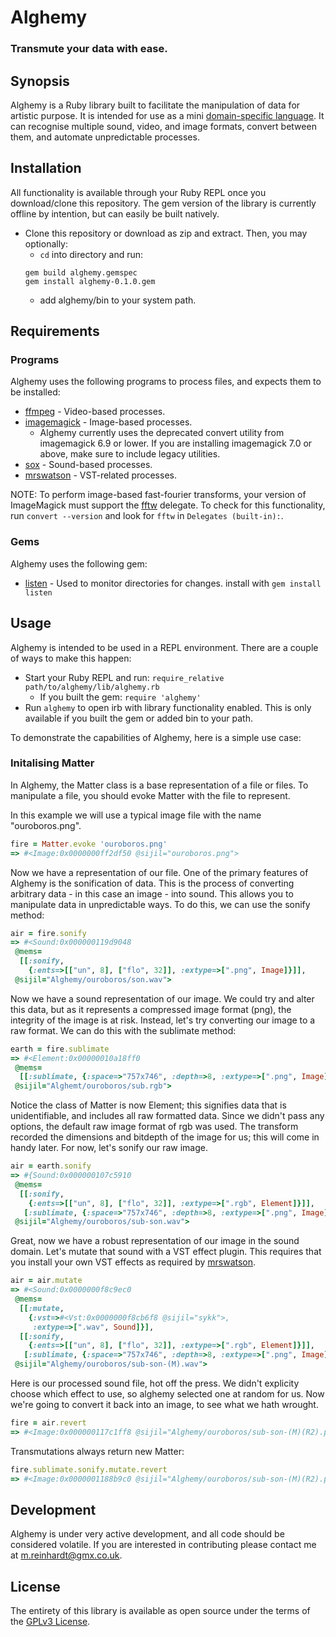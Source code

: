 # Alghemy
### Transmute your data with ease.

## Synopsis

Alghemy is a Ruby library built to facilitate the manipulation of data for artistic purpose.
It is intended for use as a mini [domain-specific language](https://en.wikipedia.org/wiki/Domain-specific_language).
It can recognise multiple sound, video, and image formats, convert between them, and automate unpredictable processes.


## Installation

All functionality is available through your Ruby REPL once you download/clone this repository.
The gem version of the library is currently offline by intention, but can easily be built natively.

- Clone this repository or download as zip and extract. Then, you may optionally:
   - `cd` into directory and run:
   ```
   gem build alghemy.gemspec
   gem install alghemy-0.1.0.gem
   ```
   - add alghemy/bin to your system path.


## Requirements

### Programs

Alghemy uses the following programs to process files, and expects them to be installed:

- [ffmpeg](https://ffmpeg.org) \- Video-based processes.
- [imagemagick](www.imagemagick.org/script/index.php) \- Image-based processes.
  - Alghemy currently uses the deprecated convert utility from imagemagick 6.9 or lower.
  If you are installing imagemagick 7.0 or above, make sure to include legacy utilities.
- [sox](sox.sourceforge.net) \- Sound-based processes.
- [mrswatson](https://github.com/teragonaudio/MrsWatson) \- VST-related processes.

NOTE: To perform image-based fast-fourier transforms, your version of ImageMagick must support the [fftw](www.fftw.org) delegate.
To check for this functionality, run `convert --version` and look for `fftw` in `Delegates (built-in):`.

### Gems

Alghemy uses the following gem:

- [listen](https://github.com/guard/listen) \- Used to monitor directories for changes.
  install with `gem install listen`


## Usage

Alghemy is intended to be used in a REPL environment. There are a couple of ways to make this happen:
- Start your Ruby REPL and run:
    `require_relative path/to/alghemy/lib/alghemy.rb`
  - If you built the gem:
    `require 'alghemy'`
- Run `alghemy` to open irb with library functionality enabled.
  This is only available if you built the gem or added bin to your path.

To demonstrate the capabilities of Alghemy, here is a simple use case:

### Initalising Matter
In Alghemy, the Matter class is a base representation of a file or files.
To manipulate a file, you should evoke Matter with the file to represent.

In this example we will use a typical image file with the name "ouroboros.png".
```ruby
fire = Matter.evoke 'ouroboros.png'
=> #<Image:0x0000000ff2df50 @sijil="ouroboros.png">
```
Now we have a representation of our file. One of the primary features of Alghemy is the sonification of data. This is the process of converting arbitrary data - in this case an image - into sound. This allows you to manipulate data in unpredictable ways. To do this, we can use the sonify method:
```ruby
air = fire.sonify
=> #<Sound:0x000000119d9048
 @mems=
  [[:sonify,
    {:ents=>[["un", 8], ["flo", 32]], :extype=>[".png", Image]}]],
 @sijil="Alghemy/ouroboros/son.wav">
```

Now we have a sound representation of our image. We could try and alter this data, but as it represents a compressed image format (png), the integrity of the image is at risk.  Instead, let's try converting our image to a raw format. We can do this with the sublimate method:
```ruby
earth = fire.sublimate
=> #<Element:0x00000010a18ff0
 @mems=
  [[:sublimate, {:space=>"757x746", :depth=>8, :extype=>[".png", Image]}]],
 @sijil="Alghemt/ouroboros/sub.rgb">
```

Notice the class of Matter is now Element; this signifies data that is unidentifiable, and includes all raw formatted data. Since we didn't pass any options, the default raw image format of rgb was used. The transform recorded the dimensions and bitdepth of the image for us; this will come in handy later.  For now, let's sonify our raw image.
```ruby
air = earth.sonify
=> #{Sound:0x000000107c5910
 @mems=
  [[:sonify,
    {:ents=>[["un", 8], ["flo", 32]], :extype=>[".rgb", Element]}]],
   [:sublimate, {:space=>"757x746", :depth=>8, :extype=>[".png", Image]}]],
 @sijil="Alghemy/ouroboros/sub-son.wav">
```

Great, now we have a robust representation of our image in the sound domain. Let's mutate that sound with a VST effect plugin. This requires that you install your own VST effects as required by [mrswatson](https://github.com/teragonaudio/MrsWatson).
```ruby
air = air.mutate
=> #<Sound:0x0000000f8c9ec0
 @mems=
  [[:mutate,
    {:vst=>#<Vst:0x0000000f8cb6f8 @sijil="sykk">,
     :extype=>[".wav", Sound]}],
  [[:sonify,
    {:ents=>[["un", 8], ["flo", 32]], :extype=>[".rgb", Element]}]],
   [:sublimate, {:space=>"757x746", :depth=>8, :extype=>[".png", Image]}]],
 @sijil="Alghemy/ouroboros/sub-son-(M).wav">
```

Here is our processed sound file, hot off the press. We didn't explicity choose which effect to use, so alghemy selected one at random for us. Now we're going to convert it back into an image, to see what we hath wrought.
```ruby
fire = air.revert
=> #<Image:0x000000117c1ff8 @sijil="Alghemy/ouroboros/sub-son-(M)(R2).png">
```

Transmutations always return new Matter:
```ruby
fire.sublimate.sonify.mutate.revert
=> #<Image:0x0000001188b9c0 @sijil="Alghemy/ouroboros/sub-son-(M)(R2).png">
```

## Development

Alghemy is under very active development, and all code should be considered volatile. If you are interested in contributing please contact me at m.reinhardt@gmx.co.uk.

## License

The entirety of this library is available as open source under the terms of the [GPLv3 License](https://www.gnu.org/licenses/gpl.html).
